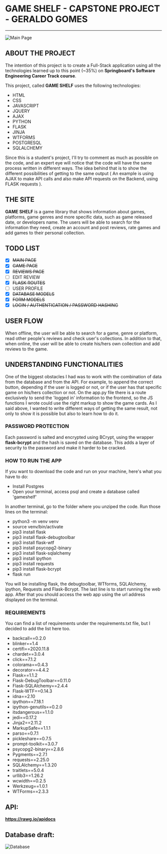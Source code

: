 # GAME SHELF - CAPSTONE PROJECT - GERALDO GOMES
---
![Main Page](https://github.com/ggomesneto/capstone1/blob/main/Game%20Shelf.jpeg)

## ABOUT THE PROJECT

The intention of this project is to create a Full-Stack application using all the technologies learned up to this point (~35%) on **Springboard's Software Engineering Career Track course**. 

This project, called **GAME SHELF** uses the following technologies:

- HTML
- CSS
- JAVASCRIPT
- JQUERY
- AJAX
- PYTHON 
- FLASK
- JINJA
- WTFORMS
- POSTGRESQL
- SQLALCHEMY

Since this is a student's project, I'll try to comment as much as possible on the code, and an expert eye will notice that the code will have the same process written in different ways. The idea behind that is to show the different possibilities of getting to the same output ( An example is using AJAX to make API calls and also make API requests on the Backend, using FLASK requests ).

## THE SITE

**GAME SHELF** is a game library that shows information about games, platforms, game genres and more specific data, such as game released date, or developers name. The users will be able to search for the information they need, create an account and post reviews, rate games and add games to their personal collection.

## TODO LIST

- [x] ~~MAIN PAGE~~
- [x] ~~GAME PAGE~~
- [x] ~~REVIEWS PAGE~~
- [ ] EDIT REVIEW
- [x] ~~FLASK ROUTES~~
- [ ] USER PROFILE
- [x] ~~DATABASE MODELS~~
- [x] ~~FORM MODELS~~
- [x] ~~LOGIN / AUTHENTICATION / PASSWORD HASHING~~

## USER FLOW

When offline, the user will be able to search for a game, genre or platform, read other people's reviews and check user's collections.
In addition to that, when online, the user will be able to create his/hers own collection and add reviews to the game.

## UNDERSTANDING FUNCTIONALITIES

One of the biggest obstacles I had was to work with the combination of data from the database and from the API. For example, to append the correct button, depending if the user is logged or not, or if the user has that specific game on his/hers collection or not. On the app.py file there is a route exclusively to send the 'logged in' information to the frontend, so the JS functions I wrote could use the right markup to show the game cards. As I said above, I wanted to write different ways of getting the same result, not only to show it is possible but also to learn how to do it.

### PASSWORD PROTECTION

Each password is salted and encrypted using BCrypt, using the wrapper **flask-bcrypt** and the hash is saved on the database. This adds a layer of security to the password and make it harder to be cracked.

### HOW TO RUN THE APP

If you want to download the code and run on your machine, here's what you have to do:
- Install Postgres
- Open your terminal, access psql and create a database called 'gameshelf'

In another terminal, go to the folder where you unziped the code. Run those lines on the terminal:

- python3 -m venv venv              
- source venv/bin/activate          
- pip3 install flask                
- pip3 install flask-debugtoolbar
- pip3 install flask-wtf
- pip3 install psycopg2-binary
- pip3 install flask-sqlalchemy
- pip3 install ipython
- pip3 install requests
- pip3 install flask-bcrypt
- flask run

You will be installing flask, the debugtoolbar, WTforms, SQLAlchemy, ipython, Requests and Flask-Bcrypt.
The last line is to start running the web app. After that you should access the web app using the url address displayed on the terminal.

### REQUIREMENTS

You can find a list of requirements under the requirements.txt file, but I decided to add the list here too.

- backcall==0.2.0
- blinker==1.4
- certifi==2020.11.8
- chardet==3.0.4
- click==7.1.2
- colorama==0.4.3
- decorator==4.4.2
- Flask==1.1.2
- Flask-DebugToolbar==0.11.0
- Flask-SQLAlchemy==2.4.4
- Flask-WTF==0.14.3
- idna==2.10
- ipython==7.18.1
- ipython-genutils==0.2.0
- itsdangerous==1.1.0
- jedi==0.17.2
- Jinja2==2.11.2
- MarkupSafe==1.1.1
- parso==0.7.1
- pickleshare==0.7.5
- prompt-toolkit==3.0.7
- psycopg2-binary==2.8.6
- Pygments==2.7.1
- requests==2.25.0
- SQLAlchemy==1.3.20
- traitlets==5.0.4
- urllib3==1.26.2
- wcwidth==0.2.5
- Werkzeug==1.0.1
- WTForms==2.3.3

 
## API: 
**https://rawg.io/apidocs**

## Database draft:

![Database](https://github.com/ggomesneto/capstone1/blob/main/database.png)
